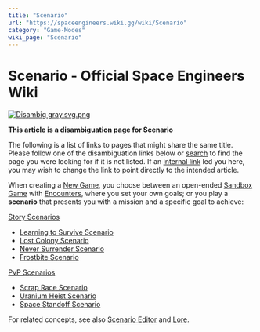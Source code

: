 ```yaml
---
title: "Scenario"
url: "https://spaceengineers.wiki.gg/wiki/Scenario"
category: "Game-Modes"
wiki_page: "Scenario"
---
```


# Scenario - Official Space Engineers Wiki

[![Disambig gray.svg.png](https://spaceengineers.wiki.gg/images/thumb/Disambig_gray.svg.png/50px-Disambig_gray.svg.png?6d33b7)](https://spaceengineers.wiki.gg/wiki/File:Disambig_gray.svg.png)

**This article is a disambiguation page for Scenario**

The following is a list of links to pages that might share the same title.  
Please follow one of the disambiguation links below or [search](https://spaceengineers.wiki.gg/wiki/Special:Search "Special:Search") to find the page you were looking for if it is not listed. If an [internal link](https://spaceengineers.wiki.gg/wiki/Special:WhatLinksHere/Scenario "Special:WhatLinksHere/Scenario") led you here, you may wish to change the link to point directly to the intended article.

When creating a [New Game](https://spaceengineers.wiki.gg/wiki/New_Game "New Game"), you choose between an open-ended [Sandbox Game](https://spaceengineers.wiki.gg/wiki/Sandbox_Game "Sandbox Game") with [Encounters](https://spaceengineers.wiki.gg/wiki/Encounters "Encounters"), where you set your own goals; or you play a **scenario** that presents you with a mission and a specific goal to achieve:

[Story Scenarios](https://spaceengineers.wiki.gg/wiki/Story_Scenarios "Story Scenarios")

*   [Learning to Survive Scenario](https://spaceengineers.wiki.gg/wiki/Learning_to_Survive_Scenario "Learning to Survive Scenario")
*   [Lost Colony Scenario](https://spaceengineers.wiki.gg/wiki/Lost_Colony_Scenario "Lost Colony Scenario")
*   [Never Surrender Scenario](https://spaceengineers.wiki.gg/wiki/Never_Surrender_Scenario "Never Surrender Scenario")
*   [Frostbite Scenario](https://spaceengineers.wiki.gg/wiki/Frostbite_Scenario "Frostbite Scenario")

[PvP Scenarios](https://spaceengineers.wiki.gg/wiki/PvP_Scenarios "PvP Scenarios")

*   [Scrap Race Scenario](https://spaceengineers.wiki.gg/wiki/Scrap_Race_Scenario "Scrap Race Scenario")
*   [Uranium Heist Scenario](https://spaceengineers.wiki.gg/wiki/Uranium_Heist_Scenario "Uranium Heist Scenario")
*   [Space Standoff Scenario](https://spaceengineers.wiki.gg/wiki/Space_Standoff_Scenario "Space Standoff Scenario")

For related concepts, see also [Scenario Editor](https://spaceengineers.wiki.gg/wiki/Scenario_Editor "Scenario Editor") and [Lore](https://spaceengineers.wiki.gg/wiki/Lore "Lore").